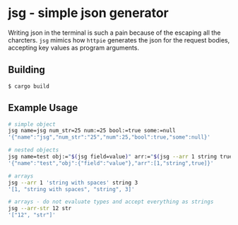 # jsg - simple json generator

Writing json in the terminal is such a pain because of the escaping all the charcters. `jsg` mimics how `httpie` generates the json for the request bodies, accepting key values as program arguments. 

## Building

```
$ cargo build
```

## Example Usage


```bash
# simple object
jsg name=jsg num_str=25 num:=25 bool:=true some:=null
'{"name":"jsg","num_str":"25","num":25,"bool":true,"some":null}'

# nested objects
jsg name=test obj:="$(jsg field=value)" arr:="$(jsg --arr 1 string true)"
'{"name":"test","obj":{"field":"value"},"arr":[1,"string",true]}'

# arrays
jsg --arr 1 'string with spaces' string 3
'[1, "string with spaces", "string", 3]'

# arrays - do not evaluate types and accept everything as strings
jsg --arr-str 12 str
'["12", "str"]'

```
